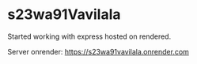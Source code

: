 # s23wa91Vavilala

Started working with express hosted on rendered.

Server onrender: https://s23wa91vavilala.onrender.com

